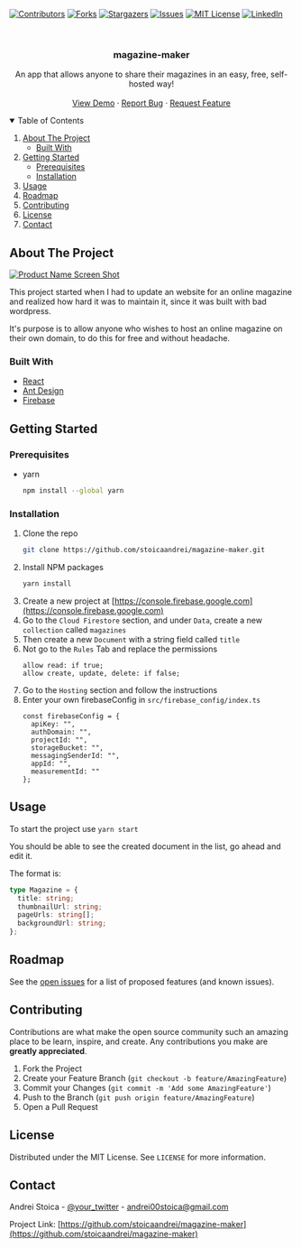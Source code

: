 <!-- PROJECT SHIELDS -->
<!--
*** I'm using markdown "reference style" links for readability.
*** Reference links are enclosed in brackets [ ] instead of parentheses ( ).
*** See the bottom of this document for the declaration of the reference variables
*** for contributors-url, forks-url, etc. This is an optional, concise syntax you may use.
*** https://www.markdownguide.org/basic-syntax/#reference-style-links
-->
[![Contributors][contributors-shield]][contributors-url]
[![Forks][forks-shield]][forks-url]
[![Stargazers][stars-shield]][stars-url]
[![Issues][issues-shield]][issues-url]
[![MIT License][license-shield]][license-url]
[![LinkedIn][linkedin-shield]][linkedin-url]



<!-- PROJECT LOGO -->
<br />
<p align="center">
  <h3 align="center">magazine-maker</h3>

  <p align="center">
    An app that allows anyone to share their magazines in an easy, free, self-hosted way!
    <br />
    <br />
    <a href="https://raspandacul.besttm.ro/">View Demo</a>
    ·
    <a href="https://github.com/stoicaandrei/magazine-maker/issues">Report Bug</a>
    ·
    <a href="https://github.com/stoicaandrei/magazine-maker/issues">Request Feature</a>
  </p>
</p>



<!-- TABLE OF CONTENTS -->
<details open="open">
  <summary>Table of Contents</summary>
  <ol>
    <li>
      <a href="#about-the-project">About The Project</a>
      <ul>
        <li><a href="#built-with">Built With</a></li>
      </ul>
    </li>
    <li>
      <a href="#getting-started">Getting Started</a>
      <ul>
        <li><a href="#prerequisites">Prerequisites</a></li>
        <li><a href="#installation">Installation</a></li>
      </ul>
    </li>
    <li><a href="#usage">Usage</a></li>
    <li><a href="#roadmap">Roadmap</a></li>
    <li><a href="#contributing">Contributing</a></li>
    <li><a href="#license">License</a></li>
    <li><a href="#contact">Contact</a></li>
  </ol>
</details>



<!-- ABOUT THE PROJECT -->
## About The Project

[![Product Name Screen Shot][product-screenshot]](https://example.com)

This project started when I had to update an website for an online magazine and realized how hard it was to maintain it, since it was built with bad wordpress.

It's purpose is to allow anyone who wishes to host an online magazine on their own domain, to do this for free and without headache.

### Built With

* [React](https://reactjs.org/)
* [Ant Design](http://ant.design/)
* [Firebase](https://firebase.google.com/)

<!-- GETTING STARTED -->
## Getting Started


### Prerequisites

* yarn
  ```sh
  npm install --global yarn
  ```

### Installation

1. Clone the repo
   ```sh
   git clone https://github.com/stoicaandrei/magazine-maker.git
   ```
2. Install NPM packages
   ```sh
   yarn install
   ```
3. Create a new project at [https://console.firebase.google.com](https://console.firebase.google.com)
4. Go to the `Cloud Firestore` section, and under `Data`, create a new `collection` called `magazines`
5. Then create a new `Document` with a string field called `title`
6. Not go to the `Rules` Tab and replace the permissions
    ```
    allow read: if true;
    allow create, update, delete: if false;
    ```
7. Go to the `Hosting` section and follow the instructions
8. Enter your own firebaseConfig in `src/firebase_config/index.ts`
   ```JS
   const firebaseConfig = {
     apiKey: "",
     authDomain: "",
     projectId: "",
     storageBucket: "",
     messagingSenderId: "",
     appId: "",
     measurementId: ""
   };
   ```



<!-- USAGE EXAMPLES -->
## Usage

To start the project use `yarn start`

You should be able to see the created document in the list, go ahead and edit it.

The format is:
```typescript
type Magazine = {
  title: string;
  thumbnailUrl: string;
  pageUrls: string[];
  backgroundUrl: string;
};
```


<!-- ROADMAP -->
## Roadmap

See the [open issues](https://github.com/stoicaandrei/magazine-maker/issues) for a list of proposed features (and known issues).



<!-- CONTRIBUTING -->
## Contributing

Contributions are what make the open source community such an amazing place to be learn, inspire, and create. Any contributions you make are **greatly appreciated**.

1. Fork the Project
2. Create your Feature Branch (`git checkout -b feature/AmazingFeature`)
3. Commit your Changes (`git commit -m 'Add some AmazingFeature'`)
4. Push to the Branch (`git push origin feature/AmazingFeature`)
5. Open a Pull Request



<!-- LICENSE -->
## License

Distributed under the MIT License. See `LICENSE` for more information.



<!-- CONTACT -->
## Contact

Andrei Stoica - [@your_twitter](https://twitter.com/stoic_ndrei) - andrei00stoica@gmail.com

Project Link: [https://github.com/stoicaandrei/magazine-maker](https://github.com/stoicaandrei/magazine-maker)



<!-- MARKDOWN LINKS & IMAGES -->
<!-- https://www.markdownguide.org/basic-syntax/#reference-style-links -->
[contributors-shield]: https://img.shields.io/github/contributors/stoicaandrei/magazine-maker.svg?style=for-the-badge
[contributors-url]: https://github.com/stoicaandrei/magazine-maker/graphs/contributors
[forks-shield]: https://img.shields.io/github/forks/stoicaandrei/magazine-maker.svg?style=for-the-badge
[forks-url]: https://github.com/stoicaandrei/magazine-maker/network/members
[stars-shield]: https://img.shields.io/github/stars/stoicaandrei/magazine-maker.svg?style=for-the-badge
[stars-url]: https://github.com/stoicaandrei/magazine-maker/stargazers
[issues-shield]: https://img.shields.io/github/issues/stoicaandrei/magazine-maker.svg?style=for-the-badge
[issues-url]: https://github.com/stoicaandrei/magazine-maker/issues
[license-shield]: https://img.shields.io/github/license/stoicaandrei/magazine-maker.svg?style=for-the-badge
[license-url]: https://github.com/stoicaandrei/magazine-maker/blob/master/LICENSE.txt
[linkedin-shield]: https://img.shields.io/badge/-LinkedIn-black.svg?style=for-the-badge&logo=linkedin&colorB=555
[linkedin-url]: https://linkedin.com/in/andrei-stoica-4056a5171
[product-screenshot]: screenshots/magazineView.png
